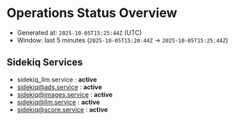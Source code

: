# Operations Status Overview

- Generated at: `2025-10-05T15:25:44Z` (UTC)
- Window: last 5 minutes (`2025-10-05T15:20:44Z` → `2025-10-05T15:25:44Z`)

## Sidekiq Services
- sidekiq_llm.service : **active**
- sidekiq@ads.service : **active**
- sidekiq@images.service : **active**
- sidekiq@llm.service : **active**
- sidekiq@score.service : **active**

